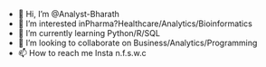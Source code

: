 - 👋 Hi, I’m @Analyst-Bharath
- 👀 I’m interested inPharma?Healthcare/Analytics/Bioinformatics
- 🌱 I’m currently learning Python/R/SQL
- 💞️ I’m looking to collaborate on Business/Analytics/Programming
- 📫 How to reach me Insta n.f.s.w.c

<!---
Analyst-Bharath/Analyst-Bharath is a ✨ special ✨ repository because its `README.md` (this file) appears on your GitHub profile.
You can click the Preview link to take a look at your changes.
--->
